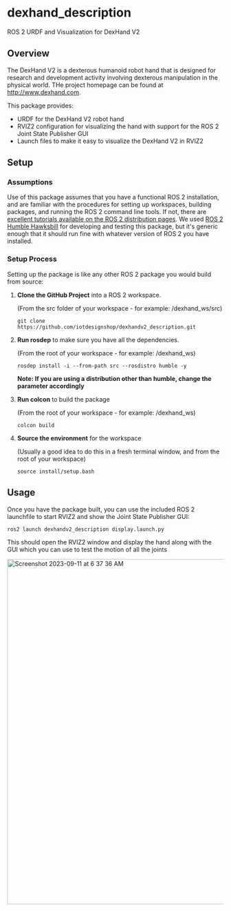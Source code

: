 # dexhand_description
ROS 2 URDF and Visualization for DexHand V2


## Overview
The DexHand V2 is a dexterous humanoid robot hand that is designed for research and development activity
involving dexterous manipulation in the physical world. THe project homepage can be found at http://www.dexhand.com.

This package provides:
- URDF for the DexHand V2 robot hand
- RVIZ2 configuration for visualizing the hand with support for the ROS 2 Joint State Publisher GUI
- Launch files to make it easy to visualize the DexHand V2 in RVIZ2

## Setup

### Assumptions
Use of this package assumes that you have a functional ROS 2 installation, and are familiar with the procedures for setting up workspaces, building packages, and running the ROS 2 command line tools. If not, there are [excellent tutorials available on the ROS 2 distribution pages](https://docs.ros.org/en/humble/Tutorials.html). We used [ROS 2 Humble Hawksbill](https://docs.ros.org/en/humble/index.html) for developing and testing this package, but it's generic enough that it should run fine with whatever version of ROS 2 you have installed.

### Setup Process
Setting up the package is like any other ROS 2 package you would build from source:

1) __Clone the GitHub Project__ into a ROS 2 workspace.

   (From the src folder of your workspace - for example: /dexhand_ws/src)

   `git clone https://github.com/iotdesignshop/dexhandv2_description.git`

2) __Run rosdep__ to make sure you have all the dependencies.

   (From the root of your workspace - for example: /dexhand_ws)

   `rosdep install -i --from-path src --rosdistro humble -y`

   **Note: If you are using a distribution other than humble, change the parameter accordingly**

3) __Run colcon__ to build the package

   (From the root of your workspace - for example: /dexhand_ws)

   `colcon build`

4) __Source the environment__ for the workspace

   (Usually a good idea to do this in a fresh terminal window, and from the root of your workspace)

   `source install/setup.bash`
   
     
## Usage

Once you have the package built, you can use the included ROS 2 launchfile to start RVIZ2 and show the Joint State Publisher GUI:

`ros2 launch dexhandv2_description display.launch.py`

This should open the RVIZ2 window and display the hand along with the GUI which you can use to test the motion of all the joints

<img width="800" alt="Screenshot 2023-09-11 at 6 37 36 AM" src="https://github.com/iotdesignshop/dexhand_description/assets/2821763/f4967f8e-8c3e-4fc5-82f1-0c7c1afae3b3">

